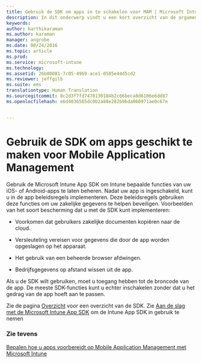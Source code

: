 ```yaml
---
title: Gebruik de SDK om apps in te schakelen voor MAM | Microsoft Intune
description: In dit onderwerp vindt u een kort overzicht van de argumenten voor het gebruik van de Intune App SDK.
keywords: 
author: karthikaraman
ms.author: karaman
manager: angrobe
ms.date: 08/24/2016
ms.topic: article
ms.prod: 
ms.service: microsoft-intune
ms.technology: 
ms.assetid: 26b00081-7c05-4969-ace1-0585e44d5cd2
ms.reviewer: jeffgilb
ms.suite: ems
translationtype: Human Translation
ms.sourcegitcommit: 8c2d3f7fd7478130184b2c66beca8d6106e6dd87
ms.openlocfilehash: e6d4036565dc0b2a88e282b9bda060971ae0c67e


---
```


# <a name="use-the-sdk-to-enable-apps-for-mobile-application-management"></a>Gebruik de SDK om apps geschikt te maken voor Mobile Application Management
Gebruik de Microsoft Intune App SDK om Intune bepaalde functies van uw iOS- of Android-apps te laten beheren. Nadat uw app is ingeschakeld, kunt u in de app beleidsregels implementeren. Deze beleidsregels gebruiken deze functies om uw zakelijke gegevens te helpen beveiligen. Voorbeelden van het soort bescherming dat u met de SDK kunt implementeren:

-   Voorkomen dat gebruikers zakelijke documenten kopiëren naar de cloud.

-   Versleuteling vereisen voor gegevens die door de app worden opgeslagen op het apparaat.

-   Het gebruik van een beheerde browser afdwingen.

-   Bedrijfsgegevens op afstand wissen uit de app.

Als u de SDK wilt gebruiken, moet u toegang hebben tot de broncode van de app. De meeste SDK-functies kunt u echter inschakelen zonder dat u het gedrag van de app hoeft aan te passen.

Zie de pagina [Overzicht](/intune/develop/intune-app-sdk) voor een overzicht van de SDK. Zie [Aan de slag met de Microsoft Intune App SDK](/intune/develop/intune-app-sdk-get-started) om de Intune App SDK in gebruik te nemen

### <a name="see-also"></a>Zie tevens
[Bepalen hoe u apps voorbereidt op Mobile Application Management met Microsoft Intune](decide-how-to-prepare-apps-for-mobile-application-management-with-microsoft-intune.md)



<!--HONumber=Nov16_HO3-->


